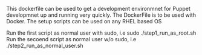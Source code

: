 This dockerfile can be used to get a development environmnet for Puppet developmnet 
up and running very quickly.
The DockerFile is to be used with Docker.
The setup scripts can be used on any RHEL based OS

Run the first script as normal user with  sudo, i.e  sudo ./step1_run_as_root.sh
Run the secoend script as normal user w/o sudo, i.e ./step2_run_as_normal_user.sh
